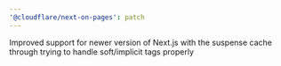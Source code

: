 ```yaml
---
'@cloudflare/next-on-pages': patch
---
```


Improved support for newer version of Next.js with the suspense cache through trying to handle soft/implicit tags properly
